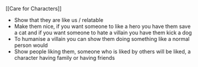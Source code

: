 [[Care for Characters]]

- Show that they are like us / relatable
- Make them nice, if you want someone to like a hero you have them save a cat and if you want someone to hate a villain you have them kick a dog
- To humanise a villain you can show them doing something like a normal person would
- Show people liking them, someone who is liked by others will be liked, a character having family or having friends